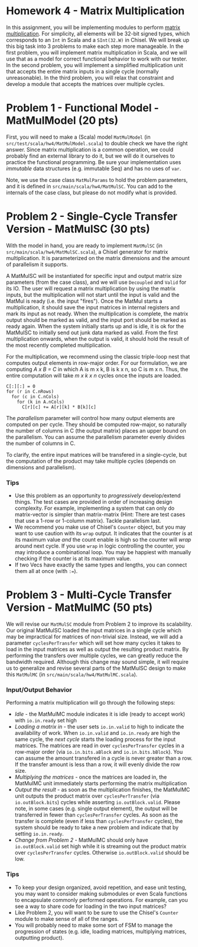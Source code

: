 Homework 4 - Matrix Multiplication
=======================
In this assignment, you will be implementing modules to perform [matrix multiplication](https://en.wikipedia.org/wiki/Matrix_multiplication). For simplicity, all elements will be 32-bit signed types, which corresponds to an `Int` in Scala and a `SInt(32.W)` in Chisel. We will break up this big task into 3 problems to make each step more manageable. In the first problem, you will implement matrix multiplication in Scala, and we will use that as a model for correct functional behavior to work with our tester. In the second problem, you will implement a simplified multiplication unit that accepts the entire matrix inputs in a single cycle (normally unreasonable). In the third problem, you will relax that constraint and develop a module that accepts the matrices over multiple cycles.



# Problem 1 -  Functional Model - MatMulModel (20 pts)

First, you will need to make a (Scala) model `MatMulModel` (in `src/test/scala/hw4/MatMulModel.scala`) to double check we have the right answer. Since matrix multiplication is a common operation, we could probably find an external library to do it, but we will do it ourselves to practice the functional programming. Be sure your implementation uses _immutable_ data structures (e.g. immutable Seq) and has no uses of `var`.

Note, we use the case class `MatMulParams` to hold the problem parameters, and it is defined in `src/main/scala/hw4/MatMulSC`. You can add to the internals of the case class, but please do not modify what is provided.



# Problem 2 -  Single-Cycle Transfer Version - MatMulSC (30 pts)

With the model in hand, you are ready to implement `MatMulSC` (in `src/main/scala/hw4/MatMulSC.scala`), a Chisel generator for matrix multiplication. It is parameterized on the matrix dimensions and the amount of parallelism it supports.

A MatMulSC will be instantiated for specific input and output matrix size parameters (from the case class), and we will use `Decoupled` and `Valid` for its IO. The user will request a matrix multiplication by using the matrix inputs, but the multiplication will not start until the input is valid and the MatMul is ready (i.e. the input "fires"). Once the MatMul starts a multiplication, it should save the input matrices in internal registers and mark its input as not ready. When the multiplication is complete, the matrix output should be marked as valid, and the input port should be marked as ready again. When the system initially starts up and is idle, it is ok for the MatMulSC to initially send out junk data marked as valid. From the first multiplication onwards, when the output is valid, it should hold the result of the most recently completed multiplication.

For the multiplication, we recommend using the classic triple-loop nest that computes output elements in row-major order. For our formulation, we are computing _A x B = C_ in which A is m x k, B is k x n, so C is m x n. Thus, the entire computation will take _m x k x n_ cycles once the inputs are loaded.
```
C[:][:] = 0
for (r in C.nRows)
  for (c in C.nCols)
    for (k in A.nCols)
      C[r][c] += A[r][k] * B[k][c]
```

The _parallelism_ parameter will control how many output elements are computed on per cycle. They should be computed row-major, so naturally the number of columns in C (the output matrix) places an upper bound on the parallelism. You can assume the parallelism parameter evenly divides the number of columns in C.

To clarify, the entire input matrices will be transfered in a single-cycle, but the computation of the product may take multiple cycles (depends on dimensions and parallelism).


### Tips
* Use this problem as an opportunity to _progressively_ develop/extend things. The test cases are provided in order of increasing design complexity. For example, implementing a system that can only do matrix-vector is simpler than matrix-matrix (Hint: There are test cases that use a 1-row or 1-column matrix). Tackle parallelism last.
* We recommend you make use of Chisel's `Counter` object, but you may want to use caution with its `wrap` output. It indicates that the counter is at its maximum value _and_ the count enable is high so the counter will _wrap_ around next cycle. If you use `wrap` in logic controlling the counter, you may introduce a combinational loop. You may be happiest with manually checking if the counter is at its maximum value.
* If two Vecs have exactly the same types and lengths, you can connect them all at once (with `:=`).



# Problem 3 -  Multi-Cycle Transfer Version - MatMulMC (50 pts)

We will revise our `MatMulSC` module from Problem 2 to improve its scalability. Our original MatMulSC loaded the input matrices in a single cycle which may be impractical for matrices of non-trivial size. Instead, we will add a parameter `cyclesPerTransfer` which will set how many cycles it takes to load in the input matrices as well as output the resulting product matrix. By performing the transfers over multiple cycles, we can greatly reduce the bandwidth required. Although this change may sound simple, it will require us to generalize and revise several parts of the MatMulSC design to make this `MatMulMC` (in `src/main/scala/hw4/MatMulMC.scala`).

### Input/Output Behavior
Performing a matrix multiplication will go through the following steps:
* _Idle_ - the MatMulMC module indicates it is idle (ready to accept work) with `io.in.ready` set high
* _Loading a matrix in_ - the user sets `io.in.valid` to high to indicate the availability of work. When `io.in.valid` and `io.in.ready` are high the same cycle, the _next cycle_ starts the loading process for the input matrices. The matrices are read in over `cyclesPerTransfer` cycles in a row-major order (via `io.in.bits.aBlock` and `io.in.bits.bBlock`). You can assume the amount transfered in a cycle is never greater than a row. If the transfer amount is less than a row, it will evenly divide the row size.
* _Multiplying the matrices_ - once the matrices are loaded in, the MatMulMC unit immediately starts performing the matrix multiplication
* _Output the result_ - as soon as the multiplication finishes, the MatMulMC unit outputs the product matrix over `cyclesPerTransfer` (via `io.outBlock.bits`) cycles while asserting `io.outBlock.valid`. Please note, in some cases (e.g. single output element), the output will be transferred in fewer than `cyclesPerTransfer` cycles. As soon as the transfer is complete (even if less than `cyclesPerTransfer` cycles), the system should be ready to take a new problem and indicate that by setting `io.in.ready`.
* _Change from Problem 2_ - MatMulMC should only have `io.outBlock.valid` set high while it is streaming out the product matrix over `cyclesPerTransfer` cycles. Otherwise `io.outBlock.valid` should be low.

### Tips
* To keep your design organized, avoid repetition, and ease unit testing, you may want to consider making submodules or even Scala functions to encapsulate commonly performed operations. For example, can you see a way to share code for loading in the two input matrices?
* Like Problem 2, you will want to be sure to use the Chisel's `Counter` module to make sense of all of the ranges.
* You will probably need to make some sort of FSM to manage the progression of states (e.g. idle, loading matrices, multiplying matrices, outputting product).
